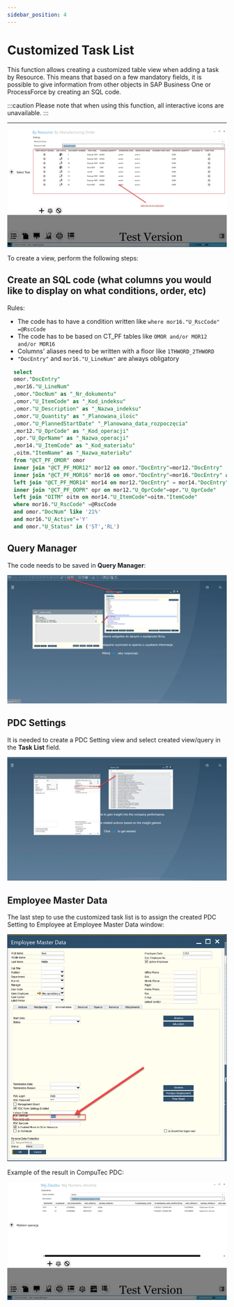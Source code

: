 ```yaml
---
sidebar_position: 4
---
```


# Customized Task List

This function allows creating a customized table view when adding a task by Resource. This means that based on a few mandatory fields, it is possible to give information from other objects in SAP Business One or ProcessForce by creating an SQL code.

:::caution
    Please note that when using this function, all interactive icons are unavailable.
:::

---

![Customized Table](./media/customized-task-list/customized-table-view.webp)

To create a view, perform the following steps:

## Create an SQL code (what columns you would like to display on what conditions, order, etc)

Rules:

- The code has to have a condition written like `where mor16."U_RscCode" =@RscCode`
- The code has to be based on CT_PF tables like `OMOR and/or MOR12 and/or MOR16`
- Columns' aliases need to be written with a floor like `1THWORD_2THWORD`
- `"DocEntry"` and `mor16."U_LineNum"` are always obligatory

```sql title="Example"
  select
  omor."DocEntry"
  ,mor16."U_LineNum"
  ,omor."DocNum" as "_Nr_dokumentu"
  ,omor."U_ItemCode" as "_Kod_indeksu"
  ,omor."U_Description" as "_Nazwa_indeksu"
  ,omor."U_Quantity" as "_Planowana_ilośc"
  ,omor."U_PlannedStartDate" "_Planowana_data_rozpoczęcia"
  ,mor12."U_OprCode" as "_Kod_operacji"
  ,opr."U_OprName" as "_Nazwa_operacji"
  ,mor14."U_ItemCode" as "_Kod_materiału"
  ,oitm."ItemName" as "_Nazwa_materiału"
  from "@CT_PF_OMOR" omor
  inner join "@CT_PF_MOR12" mor12 on omor."DocEntry"=mor12."DocEntry"
  inner join "@CT_PF_MOR16" mor16 on omor."DocEntry"=mor16."DocEntry" and mor12."U_RtgOprCode"=mor16."U_RtgOprCode"
  left join "@CT_PF_MOR14" mor14 on mor12."DocEntry" = mor14."DocEntry" and mor12."U_RtgOprCode"=mor14."U_RtgOprCode"
  inner join "@CT_PF_OOPR" opr on mor12."U_OprCode"=opr."U_OprCode"
  left join "OITM" oitm on mor14."U_ItemCode"=oitm."ItemCode"
  where mor16."U_RscCode" =@RscCode
  and omor."DocNum" like '21%'
  and mor16."U_Active"='Y'
  and omor."U_Status" in ('ST','RL')
```

## Query Manager

The code needs to be saved in **Query Manager**:

![Query Manager](./media/customized-task-list/query-manager.webp)

## PDC Settings

It is needed to create a PDC Setting view and select created view/query in the **Task List** field.

![Task List](./media/customized-task-list/task-list.webp)

## Employee Master Data

The last step to use the customized task list is to assign the created PDC Setting to Employee at Employee Master Data window:

![Employee Master Data](./media/customized-task-list/employee-master-data.webp)

Example of the result in CompuTec PDC:

![Customization](./media/customized-task-list/customization-example.webp)
